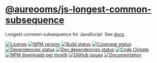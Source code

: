 [@aureooms/js-longest-common-subsequence](https://aureooms.github.io/js-longest-common-subsequence)
==

Longest common subsequence for JavaScript.
See [docs](https://aureooms.github.io/js-longest-common-subsequence/index.html).

[![License](https://img.shields.io/github/license/aureooms/js-longest-common-subsequence.svg?style=flat)](https://raw.githubusercontent.com/aureooms/js-longest-common-subsequence/master/LICENSE)
[![NPM version](https://img.shields.io/npm/v/@aureooms/js-longest-common-subsequence.svg?style=flat)](https://www.npmjs.org/package/@aureooms/js-longest-common-subsequence)
[![Build status](https://img.shields.io/travis/aureooms/js-longest-common-subsequence.svg?style=flat)](https://travis-ci.org/aureooms/js-longest-common-subsequence)
[![Coverage status](https://img.shields.io/coveralls/aureooms/js-longest-common-subsequence.svg?style=flat)](https://coveralls.io/r/aureooms/js-longest-common-subsequence)
[![Dependencies status](https://img.shields.io/david/aureooms/js-longest-common-subsequence.svg?style=flat)](https://david-dm.org/aureooms/js-longest-common-subsequence)
[![Dev dependencies status](https://img.shields.io/david/dev/aureooms/js-longest-common-subsequence.svg?style=flat)](https://david-dm.org/aureooms/js-longest-common-subsequence?type=dev)
[![Code Climate](https://img.shields.io/codeclimate/github/aureooms/js-longest-common-subsequence.svg?style=flat)](https://codeclimate.com/github/aureooms/js-longest-common-subsequence)
[![NPM downloads per month](https://img.shields.io/npm/dm/@aureooms/js-longest-common-subsequence.svg?style=flat)](https://www.npmjs.org/package/@aureooms/js-longest-common-subsequence)
[![GitHub issues](https://img.shields.io/github/issues/aureooms/js-longest-common-subsequence.svg?style=flat)](https://github.com/aureooms/js-longest-common-subsequence/issues)
[![Documentation](https://aureooms.github.io/js-longest-common-subsequence/badge.svg)](https://aureooms.github.io/js-longest-common-subsequence/source.html)

